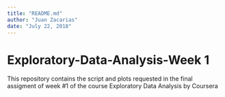 ```yaml
---
title: "README.md"
author: "Juan Zacarias"
date: "July 22, 2018"
---
```


# Exploratory-Data-Analysis-Week 1

This repository contains the script and plots requested in the final assigment of week #1 of the course Exploratory Data Analysis by Coursera
